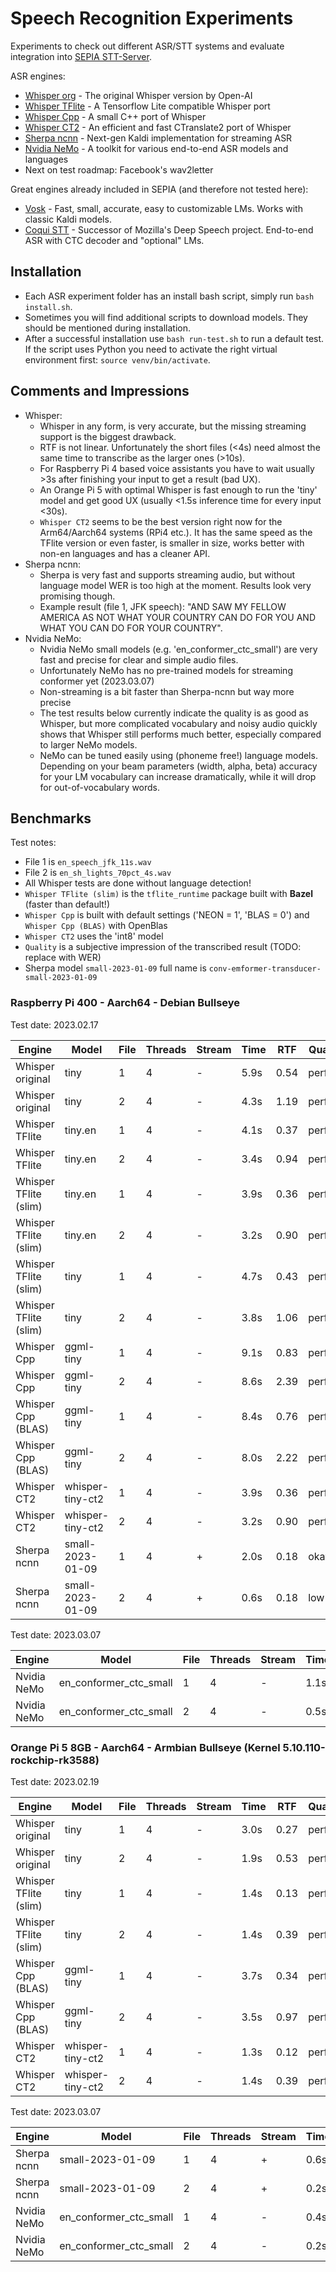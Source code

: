# Speech Recognition Experiments

Experiments to check out different ASR/STT systems and evaluate integration into [SEPIA STT-Server](https://github.com/SEPIA-Framework/sepia-stt-server).  
  
ASR engines:
- [Whisper org](whisper-org) - The original Whisper version by Open-AI
- [Whisper TFlite](whisper-tflite) - A Tensorflow Lite compatible Whisper port
- [Whisper Cpp](whisper-cpp) - A small C++ port of Whisper
- [Whisper CT2](whisper-ct2) - An efficient and fast CTranslate2 port of Whisper
- [Sherpa ncnn](sherpa-ncnn) - Next-gen Kaldi implementation for streaming ASR
- [Nvidia NeMo](nvidia-nemo) - A toolkit for various end-to-end ASR models and languages
- Next on test roadmap: Facebook's wav2letter

Great engines already included in SEPIA (and therefore not tested here):
- [Vosk](https://github.com/alphacep/vosk-api) - Fast, small, accurate, easy to customizable LMs. Works with classic Kaldi models.
- [Coqui STT](https://github.com/coqui-ai/STT) - Successor of Mozilla's Deep Speech project. End-to-end ASR with CTC decoder and "optional" LMs.

## Installation

- Each ASR experiment folder has an install bash script, simply run `bash install.sh`.
- Sometimes you will find additional scripts to download models. They should be mentioned during installation.
- After a successful installation use `bash run-test.sh` to run a default test. If the script uses Python you need to activate the right virtual environment first: `source venv/bin/activate`.

## Comments and Impressions

- Whisper:
  - Whisper in any form, is very accurate, but the missing streaming support is the biggest drawback.
  - RTF is not linear. Unfortunately the short files (<4s) need almost the same time to transcribe as the larger ones (>10s).
  - For Raspberry Pi 4 based voice assistants you have to wait usually >3s after finishing your input to get a result (bad UX).
  - An Orange Pi 5 with optimal Whisper is fast enough to run the 'tiny' model and get good UX (usually <1.5s inference time for every input <30s).
  - `Whisper CT2` seems to be the best version right now for the Arm64/Aarch64 systems (RPi4 etc.). It has the same speed as the TFlite version or even faster, is smaller in size, works better with non-en languages and has a cleaner API.
- Sherpa ncnn:
  - Sherpa is very fast and supports streaming audio, but without language model WER is too high at the moment. Results look very promising though.
  - Example result (file 1, JFK speech): "AND SAW MY FELLOW AMERICA AS NOT WHAT YOUR COUNTRY CAN DO FOR YOU AND WHAT YOU CAN DO FOR YOUR COUNTRY".
- Nvidia NeMo:
  - Nvidia NeMo small models (e.g. 'en_conformer_ctc_small') are very fast and precise for clear and simple audio files.
  - Unfortunately NeMo has no pre-trained models for streaming conformer yet (2023.03.07)
  - Non-streaming is a bit faster than Sherpa-ncnn but way more precise
  - The test results below currently indicate the quality is as good as Whisper, but more complicated vocabulary and noisy audio quickly shows that Whisper still performs much better, especially compared to larger NeMo models.
  - NeMo can be tuned easily using (phoneme free!) language models. Depending on your beam parameters (width, alpha, beta) accuracy for your LM vocabulary can increase dramatically, while it will drop for out-of-vocabulary words.

## Benchmarks

Test notes:
- File 1 is `en_speech_jfk_11s.wav`
- File 2 is `en_sh_lights_70pct_4s.wav`
- All Whisper tests are done without language detection!
- `Whisper TFlite (slim)` is the `tflite_runtime` package built with **Bazel** (faster than default!)
- `Whisper Cpp` is built with default settings ('NEON = 1', 'BLAS = 0') and `Whisper Cpp (BLAS)` with OpenBlas
- `Whisper CT2` uses the 'int8' model
- `Quality` is a subjective impression of the transcribed result (TODO: replace with WER)
- Sherpa model `small-2023-01-09` full name is `conv-emformer-transducer-small-2023-01-09`

### Raspberry Pi 400 - Aarch64 - Debian Bullseye

Test date: 2023.02.17

| Engine | Model | File | Threads | Stream | Time | RTF | Quality |
| ------ | ----- | ---- | ------- | ------ | ---- | --- | ------- |
| Whisper original | tiny | 1 | 4 | - | 5.9s | 0.54 | perfect |
| Whisper original | tiny | 2 | 4 | - | 4.3s | 1.19 | perfect |
| Whisper TFlite | tiny.en | 1 | 4 | - | 4.1s | 0.37 | perfect |
| Whisper TFlite | tiny.en | 2 | 4 | - | 3.4s | 0.94 | perfect |
| Whisper TFlite (slim) | tiny.en | 1 | 4 | - | 3.9s | 0.36 | perfect |
| Whisper TFlite (slim) | tiny.en | 2 | 4 | - | 3.2s | 0.90 | perfect |
| Whisper TFlite (slim) | tiny | 1 | 4 | - | 4.7s | 0.43 | perfect |
| Whisper TFlite (slim) | tiny | 2 | 4 | - | 3.8s | 1.06 | perfect |
| Whisper Cpp | ggml-tiny | 1 | 4 | - | 9.1s | 0.83 | perfect |
| Whisper Cpp | ggml-tiny | 2 | 4 | - | 8.6s | 2.39 | perfect |
| Whisper Cpp (BLAS) | ggml-tiny | 1 | 4 | - | 8.4s | 0.76 | perfect |
| Whisper Cpp (BLAS) | ggml-tiny | 2 | 4 | - | 8.0s | 2.22 | perfect |
| Whisper CT2 | whisper-tiny-ct2 | 1 | 4 | - | 3.9s | 0.36 | perfect |
| Whisper CT2 | whisper-tiny-ct2 | 2 | 4 | - | 3.2s | 0.90 | perfect |
| Sherpa ncnn | small-2023-01-09 | 1 | 4 | + | 2.0s | 0.18 | okayish |
| Sherpa ncnn | small-2023-01-09 | 2 | 4 | + | 0.6s | 0.18 | low |

Test date: 2023.03.07

| Engine | Model | File | Threads | Stream | Time | RTF | Quality |
| ------ | ----- | ---- | ------- | ------ | ---- | --- | ------- |
| Nvidia NeMo | en_conformer_ctc_small | 1 | 4 | - | 1.1s | 0.10 | perfect |
| Nvidia NeMo | en_conformer_ctc_small | 2 | 4 | - | 0.5s | 0.14 | perfect |

### Orange Pi 5 8GB - Aarch64 - Armbian Bullseye (Kernel 5.10.110-rockchip-rk3588)

Test date: 2023.02.19

| Engine | Model | File | Threads | Stream | Time | RTF | Quality |
| ------ | ----- | ---- | ------- | ------ | ---- | --- | ------- |
| Whisper original | tiny | 1 | 4 | - | 3.0s | 0.27 | perfect |
| Whisper original | tiny | 2 | 4 | - | 1.9s | 0.53 | perfect |
| Whisper TFlite (slim) | tiny | 1 | 4 | - | 1.4s | 0.13 | perfect |
| Whisper TFlite (slim) | tiny | 2 | 4 | - | 1.4s | 0.39 | perfect |
| Whisper Cpp (BLAS) | ggml-tiny | 1 | 4 | - | 3.7s | 0.34 | perfect |
| Whisper Cpp (BLAS) | ggml-tiny | 2 | 4 | - | 3.5s | 0.97 | perfect |
| Whisper CT2 | whisper-tiny-ct2 | 1 | 4 | - | 1.3s | 0.12 | perfect |
| Whisper CT2 | whisper-tiny-ct2 | 2 | 4 | - | 1.4s | 0.39 | perfect |

Test date: 2023.03.07

| Engine | Model | File | Threads | Stream | Time | RTF | Quality |
| ------ | ----- | ---- | ------- | ------ | ---- | --- | ------- |
| Sherpa ncnn | small-2023-01-09 | 1 | 4 | + | 0.6s | 0.05 | okayish |
| Sherpa ncnn | small-2023-01-09 | 2 | 4 | + | 0.2s | 0.06 | low |
| Nvidia NeMo | en_conformer_ctc_small | 1 | 4 | - | 0.4s | 0.03 | perfect |
| Nvidia NeMo | en_conformer_ctc_small | 2 | 4 | - | 0.2s | 0.06 | perfect |
